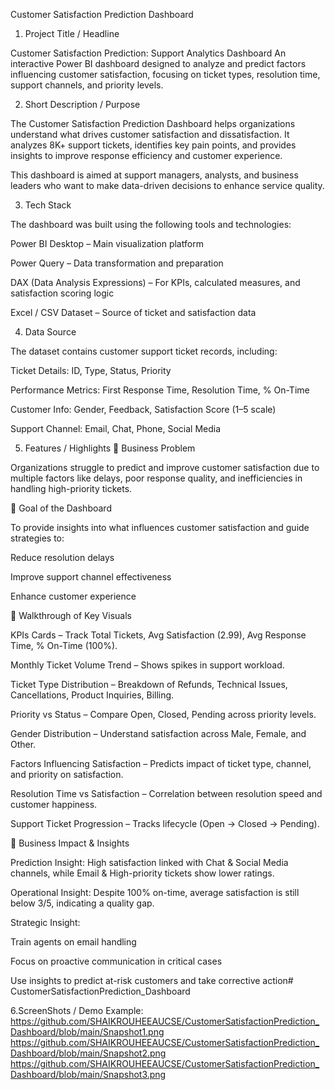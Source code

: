 Customer Satisfaction Prediction Dashboard
1. Project Title / Headline

Customer Satisfaction Prediction: Support Analytics Dashboard
An interactive Power BI dashboard designed to analyze and predict factors influencing customer satisfaction, focusing on ticket types, resolution time, support channels, and priority levels.

2. Short Description / Purpose

The Customer Satisfaction Prediction Dashboard helps organizations understand what drives customer satisfaction and dissatisfaction. It analyzes 8K+ support tickets, identifies key pain points, and provides insights to improve response efficiency and customer experience.

This dashboard is aimed at support managers, analysts, and business leaders who want to make data-driven decisions to enhance service quality.

3. Tech Stack

The dashboard was built using the following tools and technologies:

Power BI Desktop – Main visualization platform

Power Query – Data transformation and preparation

DAX (Data Analysis Expressions) – For KPIs, calculated measures, and satisfaction scoring logic

Excel / CSV Dataset – Source of ticket and satisfaction data

4. Data Source

The dataset contains customer support ticket records, including:

Ticket Details: ID, Type, Status, Priority

Performance Metrics: First Response Time, Resolution Time, % On-Time

Customer Info: Gender, Feedback, Satisfaction Score (1–5 scale)

Support Channel: Email, Chat, Phone, Social Media

5. Features / Highlights
🔹 Business Problem

Organizations struggle to predict and improve customer satisfaction due to multiple factors like delays, poor response quality, and inefficiencies in handling high-priority tickets.

🔹 Goal of the Dashboard

To provide insights into what influences customer satisfaction and guide strategies to:

Reduce resolution delays

Improve support channel effectiveness

Enhance customer experience

🔹 Walkthrough of Key Visuals

KPIs Cards – Track Total Tickets, Avg Satisfaction (2.99), Avg Response Time, % On-Time (100%).

Monthly Ticket Volume Trend – Shows spikes in support workload.

Ticket Type Distribution – Breakdown of Refunds, Technical Issues, Cancellations, Product Inquiries, Billing.

Priority vs Status – Compare Open, Closed, Pending across priority levels.

Gender Distribution – Understand satisfaction across Male, Female, and Other.

Factors Influencing Satisfaction – Predicts impact of ticket type, channel, and priority on satisfaction.

Resolution Time vs Satisfaction – Correlation between resolution speed and customer happiness.

Support Ticket Progression – Tracks lifecycle (Open → Closed → Pending).

🔹 Business Impact & Insights

Prediction Insight: High satisfaction linked with Chat & Social Media channels, while Email & High-priority tickets show lower ratings.

Operational Insight: Despite 100% on-time, average satisfaction is still below 3/5, indicating a quality gap.

Strategic Insight:

Train agents on email handling

Focus on proactive communication in critical cases

Use insights to predict at-risk customers and take corrective action# CustomerSatisfactionPrediction_Dashboard

6.ScreenShots / Demo
Example: https://github.com/SHAIKROUHEEAUCSE/CustomerSatisfactionPrediction_Dashboard/blob/main/Snapshot1.png
https://github.com/SHAIKROUHEEAUCSE/CustomerSatisfactionPrediction_Dashboard/blob/main/Snapshot2.png
https://github.com/SHAIKROUHEEAUCSE/CustomerSatisfactionPrediction_Dashboard/blob/main/Snapshot3.png
